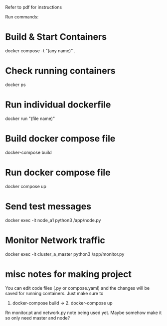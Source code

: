 Refer to pdf for instructions

Run commands:
# Build & Start Containers
docker compose -t "(any name)" .

# Check running containers
docker ps

# Run individual dockerfile
docker run "(file name)"

# Build docker compose file
docker-compose build

# Run docker compose file
docker compose up

# Send test messages
docker exec -it node_a1 python3 /app/node.py

# Monitor Network traffic
docker exec -it cluster_a_master python3 /app/monitor.py


# misc notes for making project
You can edit code files (.py or compose.yaml) and the changes will be saved for running containers. Just make sure to 
1. docker-compose build   ->  2. docker-compose up

Rn monitor.pt and network.py note being used yet. Maybe somehow make it so only need master and node?